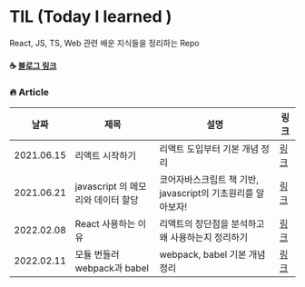 # TIL (Today I learned )
React, JS, TS, Web 관련 배운 지식들을 정리하는 Repo 

#### ☕ [블로그 링크](https://velog.io/@dea8307)


### 🔥 Article

|날짜|제목|설명|링크| 
|---|---|---|---|
|2021.06.15|리액트 시작하기|리액트 도입부터 기본 개념 정리|[링크](https://velog.io/@dea8307/%EB%A6%AC%EC%95%A1%ED%8A%B8-%EC%8B%9C%EC%9E%91%ED%95%98%EA%B8%B0)|
|2021.06.21|javascript 의 메모리와 데이터 할당|코어자바스크립트 책 기반, javascript의 기초원리를 알아보자!| [링크](https://velog.io/@dea8307/Javascript-javascript-%EC%9D%98-%EB%A9%94%EB%AA%A8%EB%A6%AC%EC%99%80-%EB%8D%B0%EC%9D%B4%ED%84%B0-%ED%95%A0%EB%8B%B9)
|2022.02.08|React 사용하는 이유|리액트의 장단점을 분석하고 왜 사용하는지 정리하기|[링크](https://velog.io/@dea8307/React%EB%A5%BC-%EC%82%AC%EC%9A%A9%ED%95%98%EB%8A%94-%EC%9D%B4%EC%9C%A0)
|2022.02.11|모듈 번들러 webpack과 babel|webpack, babel 기본 개념 정리|[링크](https://velog.io/@dea8307/%EB%AA%A8%EB%93%88-%EB%B2%88%EB%93%A4%EB%9F%AC-webpack%EA%B3%BC-babel)

